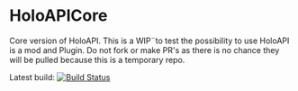 HoloAPICore
===========

Core version of HoloAPI. This is a WIP¨to test the possibility to use HoloAPI is a mod and Plugin.
Do not fork or make PR's as there is no chance they will be pulled because this is a temporary repo.

Latest build: [![Build Status](https://travis-ci.org/CaptainBern/HoloAPICore.png)](http://travis-ci.org/captainbern/holoapicore)
